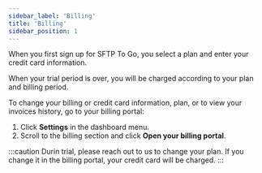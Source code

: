 ```yaml
---
sidebar_label: 'Billing'
title: 'Billing'
sidebar_position: 1
---
```

When you first sign up for SFTP To Go, you select a plan and enter your credit card information.

When your trial period is over, you will be charged according to your plan and billing period.

To change your billing or credit card information, plan, or to view your invoices history, go to your billing portal:
1. Click **Settings** in the dashboard menu.
2. Scroll to the billing section and click **Open your billing portal**.

:::caution
Durin trial, please reach out to us to change your plan. If you change it in the billing portal, your credit card will be charged.
:::